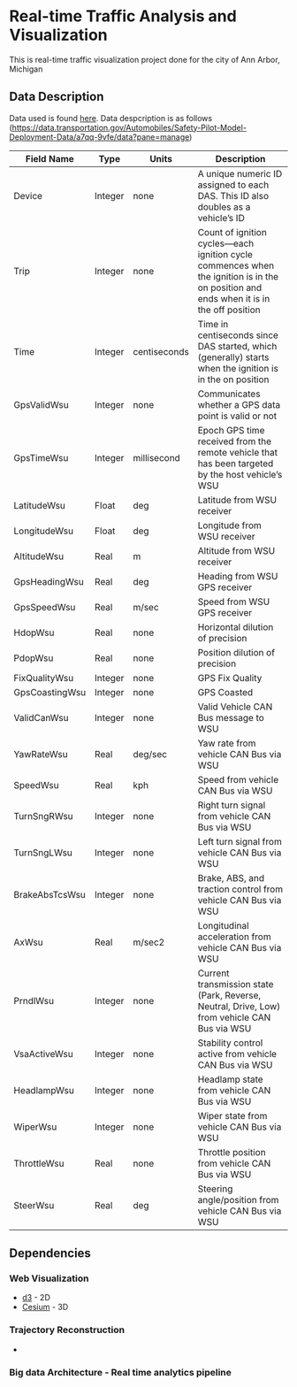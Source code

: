 # Real-time Traffic Analysis and Visualization
This is real-time traffic visualization project done for the city of Ann Arbor, Michigan 

## Data Description ##
Data used is found [here](https://data.transportation.gov/Automobiles/Safety-Pilot-Model-Deployment-Data/a7qq-9vfe). Data despcription is as follows (https://data.transportation.gov/Automobiles/Safety-Pilot-Model-Deployment-Data/a7qq-9vfe/data?pane=manage)

| Field Name     | Type    | Units        | Description                                                                                                                            |
|----------------|---------|--------------|----------------------------------------------------------------------------------------------------------------------------------------|
| Device         | Integer | none         | A unique numeric ID assigned to each DAS. This ID also doubles as a vehicle’s ID                                                       |
| Trip           | Integer | none         | Count of ignition cycles—each ignition cycle commences when the ignition is in the on position and ends when it is in the off position |
| Time           | Integer | centiseconds | Time in centiseconds since DAS started, which (generally) starts when the ignition is in the on position                               |
| GpsValidWsu    | Integer | none         | Communicates whether a GPS data point is valid or not                                                                                  |
| GpsTimeWsu     | Integer | millisecond  | Epoch GPS time received from the remote vehicle that has been targeted by the host vehicle’s WSU                                       |
| LatitudeWsu    | Float   | deg          | Latitude from WSU receiver                                                                                                             |
| LongitudeWsu   | Float   | deg          | Longitude from WSU receiver                                                                                                            |
| AltitudeWsu    | Real    | m            | Altitude from WSU receiver                                                                                                             |
| GpsHeadingWsu  | Real    | deg          | Heading from WSU GPS receiver                                                                                                          |
| GpsSpeedWsu    | Real    | m/sec        | Speed from WSU GPS receiver                                                                                                            |
| HdopWsu        | Real    | none         | Horizontal dilution of precision                                                                                                       |
| PdopWsu        | Real    | none         | Position dilution of precision                                                                                                         |
| FixQualityWsu  | Integer | none         | GPS Fix Quality                                                                                                                        |
| GpsCoastingWsu | Integer | none         | GPS Coasted                                                                                                                            |
| ValidCanWsu    | Integer | none         | Valid Vehicle CAN Bus message to WSU                                                                                                   |
| YawRateWsu     | Real    | deg/sec      | Yaw rate from vehicle CAN Bus via WSU                                                                                                  |
| SpeedWsu       | Real    | kph          | Speed from vehicle CAN Bus via WSU                                                                                                     |
| TurnSngRWsu    | Integer | none         | Right turn signal from vehicle CAN Bus via WSU                                                                                         |
| TurnSngLWsu    | Integer | none         | Left turn signal from vehicle CAN Bus via WSU                                                                                          |
| BrakeAbsTcsWsu | Integer | none         | Brake, ABS, and traction control from vehicle CAN Bus via WSU                                                                          |
| AxWsu          | Real    | m/sec2       | Longitudinal acceleration from vehicle CAN Bus via WSU                                                                                 |
| PrndlWsu       | Integer | none         | Current transmission state (Park, Reverse, Neutral, Drive, Low) from vehicle CAN Bus via WSU                                           |
| VsaActiveWsu   | Integer | none         | Stability control active from vehicle CAN Bus via WSU                                                                                  |
| HeadlampWsu    | Integer | none         | Headlamp state from vehicle CAN Bus via WSU                                                                                            |
| WiperWsu       | Integer | none         | Wiper state from vehicle CAN Bus via WSU                                                                                               |
| ThrottleWsu    | Real    | none         | Throttle position from vehicle CAN Bus via WSU                                                                                         |
| SteerWsu       | Real    | deg          | Steering angle/position from vehicle CAN Bus via WSU                                                                                   |


## Dependencies ##
### Web Visualization ###
- [d3](https://github.com/d3/d3/wiki/Gallery) - 2D
- [Cesium](https://cesiumjs.org/) - 3D

### Trajectory Reconstruction ###
- 

### Big data Architecture - Real time analytics pipeline ###
